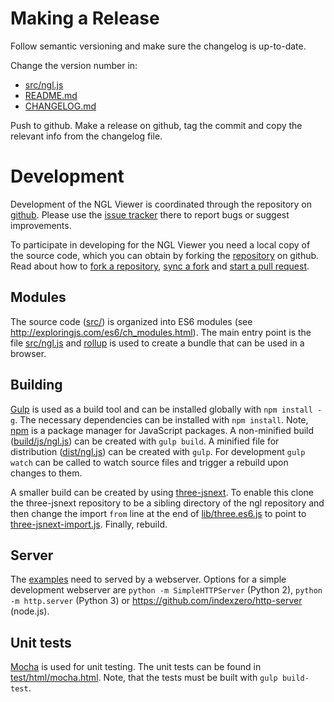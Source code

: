
Making a Release
================

Follow semantic versioning and make sure the changelog is up-to-date.

Change the version number in:

- [src/ngl.js](src/ngl.js)
- [README.md](README.md)
- [CHANGELOG.md](CHANGELOG.md)

Push to github. Make a release on github, tag the commit and copy the relevant info from the changelog file.



Development
===========

Development of the NGL Viewer is coordinated through the repository on [github](http://github.com/arose/ngl). Please use the [issue tracker](https://github.com/arose/ngl/issues) there to report bugs or suggest improvements.

To participate in developing for the NGL Viewer you need a local copy of the source code, which you can obtain by forking the [repository](https://github.com/arose/ngl) on github. Read about how to [fork a repository](https://help.github.com/articles/fork-a-repo/), [sync a fork](https://help.github.com/articles/syncing-a-fork/) and [start a pull request](https://help.github.com/articles/using-pull-requests/).


Modules
-------

The source code ([src/](src/)) is organized into ES6 modules (see http://exploringjs.com/es6/ch_modules.html). The main entry point is the file [src/ngl.js](src/ngl.js) and [rollup](http://rollupjs.org/) is used to create a bundle that can be used in a browser.


Building
--------

[Gulp](http://gulpjs.com/) is used as a build tool and can be installed globally with `npm install -g`. The necessary dependencies can be installed with `npm install`. Note, [npm](https://www.npmjs.com/) is a package manager for JavaScript packages. A non-minified build ([build/js/ngl.js](build/js/ngl.js)) can be created with `gulp build`. A minified file for distribution ([dist/ngl.js](dist/ngl.js)) can be created with `gulp`. For development `gulp watch` can be called to watch source files and trigger a rebuild upon changes to them.

A smaller build can be created by using [three-jsnext](https://github.com/rollup/three-jsnext). To enable this clone the three-jsnext repository to be a sibling directory of the ngl repository and then change the import `from` line at the end of [lib/three.es6.js](lib/three.es6.js) to point to [three-jsnext-import.js](lib/three-jsnext-import.js). Finally, rebuild.


Server
------

The [examples](examples/) need to served by a webserver. Options for a simple development webserver are `python -m SimpleHTTPServer` (Python 2), `python -m http.server` (Python 3) or https://github.com/indexzero/http-server (node.js).


Unit tests
----------

[Mocha](https://mochajs.org/) is used for unit testing. The unit tests can be found in [test/html/mocha.html](test/html/mocha.html). Note, that the tests must be built with `gulp build-test`.
